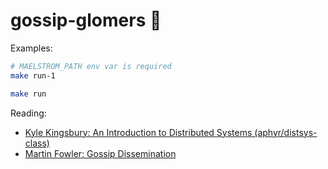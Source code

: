 # gossip-glomers 🙊

Examples:
```bash
# MAELSTROM_PATH env var is required
make run-1

make run
```

Reading:
* [Kyle Kingsbury: An Introduction to Distributed Systems (aphyr/distsys-class)](https://github.com/aphyr/distsys-class)
* [Martin Fowler: Gossip Dissemination](https://martinfowler.com/articles/patterns-of-distributed-systems/gossip-dissemination.html)
